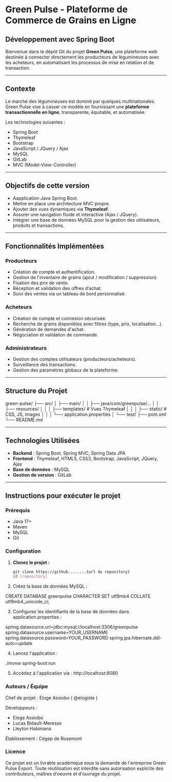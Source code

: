 # Green Pulse - Plateforme de Commerce de Grains en Ligne

## Développement avec Spring Boot

Bienvenue dans le dépôt Git du projet **Green Pulse**, une plateforme web destinée à connecter directement les producteurs de légumineuses avec les acheteurs, en automatisant les processus de mise en relation et de transaction.

---

## Contexte

Le marché des légumineuses est dominé par quelques multinationales. Green Pulse vise à casser ce modèle en fournissant une **plateforme transactionnelle en ligne**, transparente, équitable, et automatisée.

Les technologies suivantes :

- Spring Boot
- Thymeleaf
- Bootstrap
- JavaScript / JQuery / Ajax
- MySQL
- GitLab
- MVC (Model-View-Controller)

---

##  Objectifs de cette version

- Aapplication Java Spring Boot.
- Mettre en place une architecture MVC propre.
- Ajouter des vues dynamiques via **Thymeleaf**.
- Assurer une navigation fluide et interactive (Ajax / JQuery).
- Intégrer une base de données MySQL pour la gestion des utilisateurs, produits et transactions.

---

## Fonctionnalités Implémentées

###  Producteurs
- Création de compte et authentification.
- Gestion de l'inventaire de grains (ajout / modification / suppression).
- Fixation des prix de vente.
- Réception et validation des offres d’achat.
- Suivi des ventes via un tableau de bord personnalisé.

###  Acheteurs
- Création de compte et connexion sécurisée.
- Recherche de grains disponibles avec filtres (type, prix, localisation...).
- Génération de demandes d'achat.
- Négociation et validation de commande.

###  Administrateurs
- Gestion des comptes utilisateurs (producteurs/acheteurs).
- Surveillance des transactions.
- Gestion des paramètres globaux de la plateforme.

---

## Structure du Projet

green-pulse/
├── src/
│ ├── main/
│ │ ├── java/com/greenpulse/...
│ │ ├── resources/
│ │ │ ├── templates/ # Vues Thymeleaf
│ │ │ ├── static/ # CSS, JS, images
│ │ │ └── application.properties
│ └── test/
├── pom.xml
└── README.md


---

## Technologies Utilisées

- **Backend** : Spring Boot, Spring MVC, Spring Data JPA
- **Frontend** : Thymeleaf, HTML5, CSS3, Bootstrap, JavaScript, JQuery, Ajax
- **Base de données** : MySQL
- **Gestion de version** : GitLab

---

##  Instructions pour exécuter le projet

###  Prérequis

- Java 17+
- Maven
- MySQL
- Git

###  Configuration

1. **Clonez le projet :**

   ```bash
   git clone https://github........(url du repository)
   cd [repository]

2. Créez la base de données MySQL :

CREATE DATABASE greenpulse CHARACTER SET utf8mb4 COLLATE utf8mb4_unicode_ci;

3. Configurez les identifiants de la base de données dans application.properties :

spring.datasource.url=jdbc:mysql://localhost:3306/greenpulse
spring.datasource.username=YOUR_USERNAME
spring.datasource.password=YOUR_PASSWORD
spring.jpa.hibernate.ddl-auto=update

4. Lancez l'application :

./mvnw spring-boot:run


5. Accédez à l'application via : http://localhost:8080


### Auteurs / Équipe

Chef de projet : Eloge Assiobo ( @elogiste )

Développeurs : 
- Eloge Assiobo
- Lucas Bidault-Meresse
- Lleyton Habimana

Établissement : Cégep de Rosemont


### Licence

Ce projet est un livrable académique sous la demande de l'entreprise Green Pulse Export. Toute réutilisation est interdite sans autorisation explicite des contributeurs, maîtres d'oeuvre et d'ouvrage du projet.